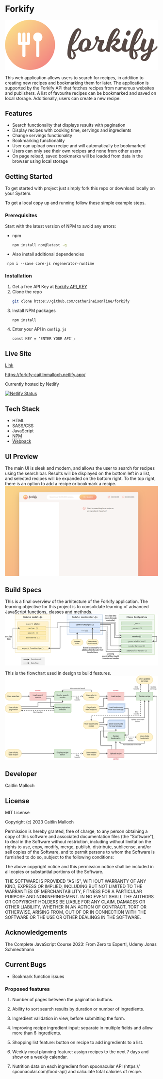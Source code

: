 # Forkify

![Forkify](./src/img/logo.png)

This web application allows users to search for recipes, in addition to creating new recipes and bookmarking them for later. The application is supported by the Forkify API that fetches recipes from numerous websites and publishers. A list of favourite recipes can be bookmarked and saved on local storage. Additionally, users can create a new recipe.

## Features

- Search functionality that displays results with pagination
- Display recipes with cooking time, servings and ingredients
- Change servings functionality
- Bookmarking functionality
- User can upload own recipe and will automatically be bookmarked
- Users can only see their own recipes and none from other users
- On page reload, saved bookmarks will be loaded from data in the browser using local storage

## Getting Started

To get started with project just simply fork this repo or download locally on your System.

To get a local copy up and running follow these simple example steps.

### Prerequisites

Start with the latest version of NPM to avoid any errors:

- npm
  ```sh
  npm install npm@latest -g
  ```
- Also install additional dependencies

```
 npm i --save core-js regenerator-runtime
```

### Installation

1. Get a free API Key at [Forkify API_KEY](https://forkify-api.herokuapp.com/v2)
2. Clone the repo
   ```sh
   git clone https://github.com/catherineisonline/forkify
   ```
3. Install NPM packages
   ```sh
   npm install
   ```
4. Enter your API in `config.js`
   ```JS
   const KEY = 'ENTER YOUR API';
   ```

## Live Site

[Link](https://https://forkify-caitlinmalloch.netlify.app/)

https://forkify-caitlinmalloch.netlify.app/

Currently hosted by Netlify

[![Netlify Status](https://api.netlify.com/api/v1/badges/89efcabc-7292-431d-a4fc-97de897eadaa/deploy-status)](https://app.netlify.com/sites/forkify-caitlinmalloch/deploys)

## Tech Stack

- HTML
- SASS/CSS
- JavaScript
- [NPM](https://www.npmjs.com/)
- [Webpack](https://webpack.js.org/)

## UI Preview

The main UI is sleek and modern, and allows the user to search for recipes using the search bar. Results will be displayed on the bottom left in a list, and selected recipes will be expanded on the bottom right. To the top right, there is an option to add a recipe or bookmark a recipe.
![UI Preview 1](./dev/forkify-ui-preview-1.png)

## Build Specs

This is a final overview of the arhitecture of the Forkify application. The learning objective for this project is to consolidate learning of advanced JavaScript functions, classes and methods.
![Architecture Flowchart](./dev/forkify-architecture-recipe-loading.png)

This is the flowchart used in design to build features.
![Feature Flowchart](./dev/forkify-flowchart-part-3.png)

## Developer

Caitlin Malloch

## License

MIT License

Copyright (c) 2023 Caitlin Malloch

Permission is hereby granted, free of charge, to any person obtaining a copy of this software and associated documentation files (the "Software"), to deal in the Software without restriction, including without limitation the rights to use, copy, modify, merge, publish, distribute, sublicense, and/or sell copies of the Software, and to permit persons to whom the Software is furnished to do so, subject to the following conditions:

The above copyright notice and this permission notice shall be included in all copies or substantial portions of the Software.

THE SOFTWARE IS PROVIDED "AS IS", WITHOUT WARRANTY OF ANY KIND, EXPRESS OR IMPLIED, INCLUDING BUT NOT LIMITED TO THE WARRANTIES OF MERCHANTABILITY, FITNESS FOR A PARTICULAR PURPOSE AND NONINFRINGEMENT. IN NO EVENT SHALL THE AUTHORS OR COPYRIGHT HOLDERS BE LIABLE FOR ANY CLAIM, DAMAGES OR OTHER LIABILITY, WHETHER IN AN ACTION OF CONTRACT, TORT OR OTHERWISE, ARISING FROM, OUT OF OR IN CONNECTION WITH THE SOFTWARE OR THE USE OR OTHER DEALINGS IN THE SOFTWARE.

## Acknowledgements

The Complete JavaScript Course 2023: From Zero to Expert!, Udemy
Jonas Schmedtmann

## Current Bugs

- Bookmark function issues

### Proposed features

1. Number of pages between the pagination buttons.

2. Ability to sort search results by duration or number of ingredients.

3. Ingredient validation in view, before submitting the form.

4. Improving recipe ingredient input: separate in multiple fields and allow more
   than 6 ingredients.

5. Shopping list feature: button on recipe to add ingredients to a list.

6. Weekly meal planning feature: assign recipes to the next 7 days and show
   on a weekly calendar.

7. Nutrition data on each ingredient from spoonacular API (https://
   spoonacular.com/food-api) and calculate total calories of recipe.
